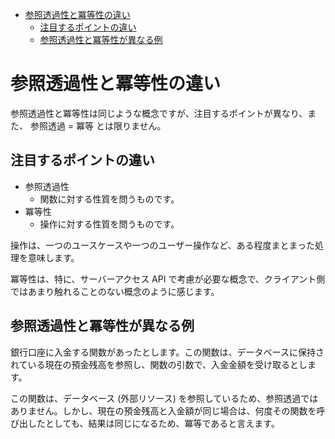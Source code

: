 - [参照透過性と冪等性の違い](#参照透過性と冪等性の違い)
  - [注目するポイントの違い](#注目するポイントの違い)
  - [参照透過性と冪等性が異なる例](#参照透過性と冪等性が異なる例)


# 参照透過性と冪等性の違い

参照透過性と冪等性は同じような概念ですが、注目するポイントが異なり、また、 参照透過 = 冪等 とは限りません。


## 注目するポイントの違い

- 参照透過性
  - 関数に対する性質を問うものです。
- 冪等性
  - 操作に対する性質を問うものです。

操作は、一つのユースケースや一つのユーザー操作など、ある程度まとまった処理を意味します。

冪等性は、特に、サーバーアクセス API で考慮が必要な概念で、クライアント側ではあまり触れることのない概念のように感じます。


## 参照透過性と冪等性が異なる例

銀行口座に入金する関数があったとします。この関数は、データベースに保持されている現在の預金残高を参照し、関数の引数で、入金金額を受け取るとします。

この関数は、データベース (外部リソース) を参照しているため、参照透過ではありません。しかし、現在の預金残高と入金額が同じ場合は、何度その関数を呼び出したとしても、結果は同じになるため、冪等であると言えます。


